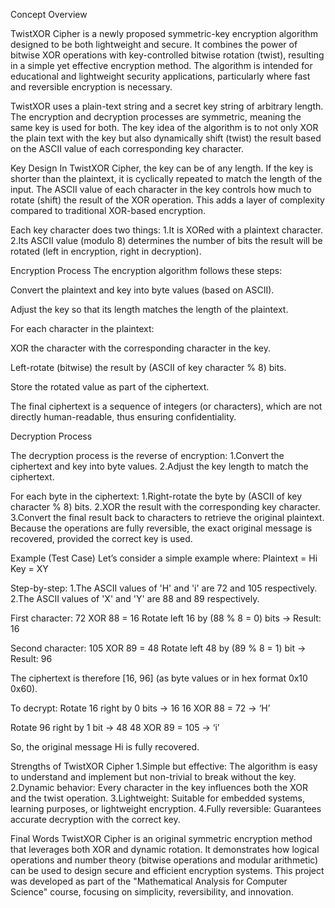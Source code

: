 Concept Overview

TwistXOR Cipher is a newly proposed symmetric-key encryption algorithm designed to be both lightweight and secure. It combines the power of bitwise XOR operations with key-controlled bitwise rotation (twist), resulting in a simple yet effective encryption method. The algorithm is intended for educational and lightweight security applications, particularly where fast and reversible encryption is necessary.

TwistXOR uses a plain-text string and a secret key string of arbitrary length. The encryption and decryption processes are symmetric, meaning the same key is used for both. The key idea of the algorithm is to not only XOR the plain text with the key but also dynamically shift (twist) the result based on the ASCII value of each corresponding key character.

Key Design
In TwistXOR Cipher, the key can be of any length. If the key is shorter than the plaintext, it is cyclically repeated to match the length of the input. The ASCII value of each character in the key controls how much to rotate (shift) the result of the XOR operation. This adds a layer of complexity compared to traditional XOR-based encryption.

Each key character does two things:
1.It is XORed with a plaintext character.
2.Its ASCII value (modulo 8) determines the number of bits the result will be rotated (left in encryption, right in decryption).

Encryption Process
The encryption algorithm follows these steps:

Convert the plaintext and key into byte values (based on ASCII).

Adjust the key so that its length matches the length of the plaintext.

For each character in the plaintext:

XOR the character with the corresponding character in the key.

Left-rotate (bitwise) the result by (ASCII of key character % 8) bits.

Store the rotated value as part of the ciphertext.

The final ciphertext is a sequence of integers (or characters), which are not directly human-readable, thus ensuring confidentiality.

Decryption Process

The decryption process is the reverse of encryption:
      1.Convert the ciphertext and key into byte values.
      2.Adjust the key length to match the ciphertext.

For each byte in the ciphertext:
     1.Right-rotate the byte by (ASCII of key character % 8) bits.
     2.XOR the result with the corresponding key character.
     3.Convert the final result back to characters to retrieve the original plaintext.
     Because the operations are fully reversible, the exact original message is recovered,
     provided the correct key is used.

Example (Test Case)
Let’s consider a simple example where:
Plaintext = Hi
Key = XY

Step-by-step:
1.The ASCII values of 'H' and 'i' are 72 and 105 respectively.
2.The ASCII values of 'X' and 'Y' are 88 and 89 respectively.

First character:
      72 XOR 88 = 16
    Rotate left 16 by (88 % 8 = 0) bits → Result: 16

Second character:
     105 XOR 89 = 48
    Rotate left 48 by (89 % 8 = 1) bit → Result: 96

The ciphertext is therefore [16, 96] (as byte values or in hex format 0x10 0x60).

To decrypt:
      Rotate 16 right by 0 bits → 16
         16 XOR 88 = 72 → ‘H’

  Rotate 96 right by 1 bit → 48
    48 XOR 89 = 105 → ‘i’

So, the original message Hi is fully recovered.

Strengths of TwistXOR Cipher
1.Simple but effective: The algorithm is easy to understand and implement but non-trivial to break without the key.
2.Dynamic behavior: Every character in the key influences both the XOR and the twist operation.
3.Lightweight: Suitable for embedded systems, learning purposes, or lightweight encryption.
4.Fully reversible: Guarantees accurate decryption with the correct key.

Final Words
TwistXOR Cipher is an original symmetric encryption method that leverages both XOR and dynamic rotation. It demonstrates how logical operations and number theory (bitwise operations and modular arithmetic) can be used to design secure and efficient encryption systems. This project was developed as part of the "Mathematical Analysis for Computer Science" course, focusing on simplicity, reversibility, and innovation.


